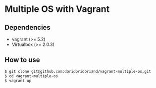 # Multiple OS with Vagrant
## Dependencies
- vagrant (>= 5.2)
- Virtualbox (>= 2.0.3)

## How to use
```bash
$ git clone git@github.com:doridoridoriand/vagrant-multiple-os.git
$ cd vagrant-multiple-os
$ vagrant up
```
